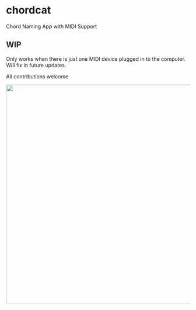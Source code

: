 # chordcat
Chord Naming App with MIDI Support

## WIP
Only works when there is just one MIDI device plugged in to the computer. Will fix in future updates.

All contributions welcome

<img src="https://github.com/shriramters/chordcat/assets/127589779/f4c9e039-ac61-482e-9583-ee3e2f4f4452" width="600">

